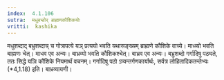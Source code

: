 ```yaml
---
index:  4.1.106
sutra:  मधुबभ्व्रोर् ब्राह्मणकौशिकयोः
vritti:  kashika 
---
```


मधुशब्दाद् बभ्रुशब्दाच् च गोत्रापत्ये यञ् प्रत्ययो भवति यथासङ्ख्यम् ब्राह्मणे कौशिके वाच्ये। माध्व्यो भवति बाह्मणः चेत्। माधव एव अन्यः। बाभ्रव्यो भवति कौशिकश्चेत्। बाभ्रव एव अन्यः। बभ्रुशब्दो गर्गादिषु पठ्यते, ततः सिद्धे यञि कौशिके नियमार्थं वचनम्। गर्गादिषु पठो ऽप्यन्तर्गणकार्यार्थः, सर्वत्र लोहितादिकतन्तेभ्यः (*4,1.18) इति। बाभ्रव्यायणी।

